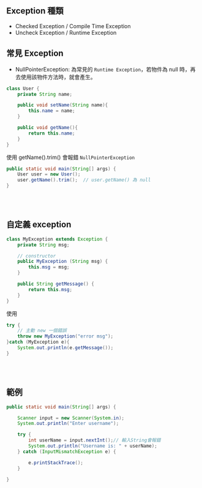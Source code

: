 ## Exception 種類

* Checked Exception / Compile Time Exception
* Uncheck Exception / Runtime Exception

## 常見 Exception
* NullPointerException: 為常見的 `Runtime Exception`，若物件為 null 時，再去使用該物件方法時，就會產生。

```java
class User {
    private String name;

    public void setName(String name){
        this.name = name;
    }

    public void getName(){
        return this.name;
    }
}
```
使用 getName().trim() 會報錯 `NullPointerException`
```java
public static void main(String[] args) {
    User user = new User();
    user.getName().trim();  // user.getName() 為 null
}
```

<br/>


<br/>

## 自定義 exception
```java
class MyException extends Exception {
    private String msg;

    // constructor
    public MyException (String msg) {
        this.msg = msg;
    }

    public String getMessage() {
        return this.msg;
    }
}
```
使用
```java
try {
    // 主動 new 一個錯誤
    throw new MyException("error msg");
}catch (MyException e){
    System.out.println(e.getMessage());
}
```

<br/>

<br/>

## 範例
```java
public static void main(String[] args) {

    Scanner input = new Scanner(System.in);
    System.out.println("Enter username");

    try {
        int userName = input.nextInt();// 輸入String會報錯
        System.out.println("Username is: " + userName);
    } catch (InputMismatchException e) {

        e.printStackTrace();
    }

}
```